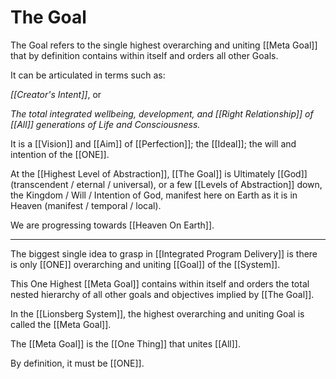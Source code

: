 # The Goal

The Goal refers to the single highest overarching and uniting [[Meta Goal]] that by definition contains within itself and orders all other Goals. 

It can be articulated in terms such as: 

*[[Creator's Intent]]*, or  

_The total integrated wellbeing, development, and [[Right Relationship]] of [[All]] generations of Life and Consciousness._ 

It is a [[Vision]] and [[Aim]] of [[Perfection]]; the [[Ideal]]; the will and intention of the [[ONE]]. 

At the [[Highest Level of Abstraction]], [[The Goal]] is Ultimately [[God]] (transcendent / eternal / universal), or a few [[Levels of Abstraction]] down, the Kingdom / Will / Intention of God, manifest here on Earth as it is in Heaven (manifest / temporal / local). 

We are progressing towards [[Heaven On Earth]]. 

____
The biggest single idea to grasp in [[Integrated Program Delivery]] is there is only [[ONE]] overarching and uniting [[Goal]] of the [[System]].

This One Highest [[Meta Goal]]  contains within itself and orders the total nested hierarchy of all other goals and objectives implied by [[The Goal]].

In the [[Lionsberg System]], the highest overarching and uniting Goal is called the [[Meta Goal]].

The [[Meta Goal]] is the [[One Thing]] that unites [[All]].

By definition, it must be [[ONE]].